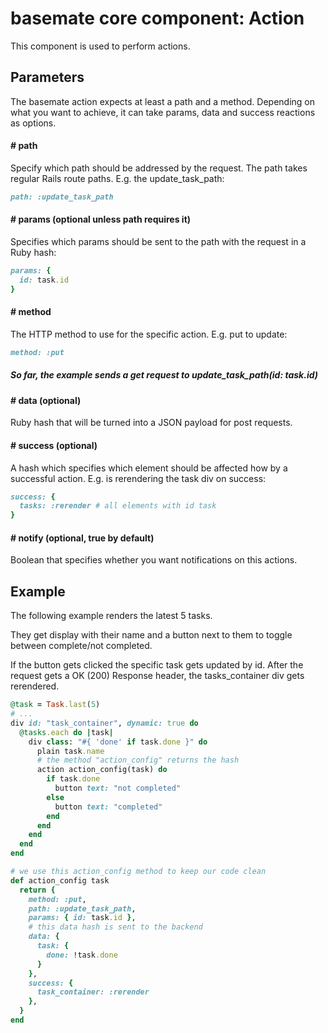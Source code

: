 # basemate core component: Action

This component is used to perform actions.

## Parameters
The basemate action expects at least a path and a method. Depending on what you want to achieve, it can take params, data and success reactions as options.

#### # path
Specify which path should be addressed by the request. The path takes regular Rails route paths. E.g. the update\_task\_path:

```ruby
path: :update_task_path
```

#### # params (optional unless path requires it)
Specifies which params should be sent to the path with the request in a Ruby hash:

```ruby
params: {
  id: task.id
}
```

#### # method
The HTTP method to use for the specific action. E.g. put to update:

```ruby
method: :put
```

##### So far, the example sends a get request to update\_task\_path(id: task.id)

#### # data (optional)
Ruby hash that will be turned into a JSON payload for post requests.

#### # success (optional)
A hash which specifies which element should be affected how by a successful action. E.g. is rerendering the task div on success:

```ruby
success: {
  tasks: :rerender # all elements with id task
}
```

#### # notify (optional, true by default)
Boolean that specifies whether you want notifications on this actions.

## Example

The following example renders the latest 5 tasks.

They get display with their name and a button next to them to toggle between complete/not completed.

If the button gets clicked the specific task gets updated by id. After the request gets a OK (200) Response header, the tasks\_container div gets rerendered.

```ruby
@task = Task.last(5)
# ...
div id: "task_container", dynamic: true do
  @tasks.each do |task|
    div class: "#{ 'done' if task.done }" do
      plain task.name
      # the method "action_config" returns the hash
      action action_config(task) do
        if task.done
          button text: "not completed"
        else
          button text: "completed"
        end
      end
    end
  end
end

# we use this action_config method to keep our code clean
def action_config task
  return {
    method: :put,
    path: :update_task_path,
    params: { id: task.id },
    # this data hash is sent to the backend
    data: {
      task: {
        done: !task.done
      }
    },
    success: {
      task_container: :rerender
    },
  }
end
```

